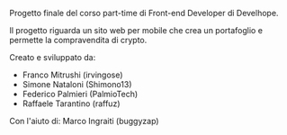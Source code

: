 Progetto finale del corso part-time di Front-end Developer di Develhope.

Il progetto riguarda un sito web per mobile che crea un portafoglio e permette la compravendita di crypto.

Creato e sviluppato da:

- Franco Mitrushi (irvingose)
- Simone Nataloni (Shimono13)
- Federico Palmieri (PalmioTech)
- Raffaele Tarantino (raffuz)

Con l'aiuto di: Marco Ingraiti (buggyzap)
